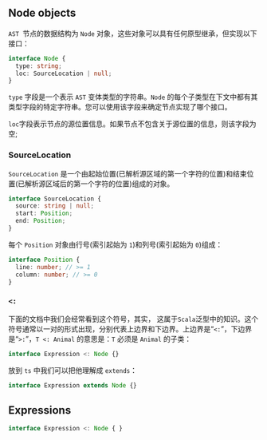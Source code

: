 ## Node objects

`AST `节点的数据结构为 `Node` 对象，这些对象可以具有任何原型继承，但实现以下接口：

```ts
interface Node {
  type: string;
  loc: SourceLocation | null;
}
```

`type` 字段是一个表示 `AST` 变体类型的字符串。`Node` 的每个子类型在下文中都有其类型字段的特定字符串。您可以使用该字段来确定节点实现了哪个接口。

`loc`字段表示节点的源位置信息。如果节点不包含关于源位置的信息，则该字段为空;

### SourceLocation

`SourceLocation` 是一个由起始位置(已解析源区域的第一个字符的位置)和结束位置(已解析源区域后的第一个字符的位置)组成的对象。

```ts
interface SourceLocation {
  source: string | null;
  start: Position;
  end: Position;
}
```

每个 `Position` 对象由行号(索引起始为 `1`)和列号(索引起始为 `0`)组成：

```ts
interface Position {
  line: number; // >= 1
  column: number; // >= 0
}
```

### `<: `

下面的文档中我们会经常看到这个符号，其实， 这属于`Scala`泛型中的知识。这个符号通常以一对的形式出现，分别代表上边界和下边界。上边界是“`<:`”，下边界是“`>:`”，`T <: Animal` 的意思是：`T` 必须是 `Animal` 的子类：

```ts
interface Expression <: Node {}
```

放到 `ts` 中我们可以把他理解成 `extends`：

```ts
interface Expression extends Node {}
```



## Expressions

```ts
interface Expression <: Node { }
```


